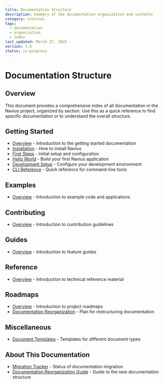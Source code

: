 ```yaml
---
title: Documentation Structure
description: Summary of the documentation organization and contents
category: internal
tags:
  - documentation
  - organization
  - index
last_updated: March 27, 2025
version: 1.0
status: in-progress
---
```


# Documentation Structure

## Overview

This document provides a comprehensive index of all documentation in the Navius project, organized by section. Use this as a quick reference to find specific documentation or to understand the overall structure.

## Getting Started

- [Overview](01_getting_started/README.md) - Introduction to the getting started documentation
- [Installation](01_getting_started/installation.md) - How to install Navius
- [First Steps](01_getting_started/first-steps.md) - Initial setup and configuration
- [Hello World](01_getting_started/hello-world.md) - Build your first Navius application
- [Development Setup](01_getting_started/development-setup.md) - Configure your development environment
- [CLI Reference](01_getting_started/cli-reference.md) - Quick reference for command-line tools

## Examples

- [Overview](02_examples/README.md) - Introduction to example code and applications

## Contributing

- [Overview](03_contributing/README.md) - Introduction to contribution guidelines

## Guides

- [Overview](04_guides/README.md) - Introduction to feature guides

## Reference

- [Overview](05_reference/README.md) - Introduction to technical reference material

## Roadmaps

- [Overview](98_roadmaps/README.md) - Introduction to project roadmaps
- [Documentation Reorganization](98_roadmaps/30_documentation-reorganization-roadmap.md) - Plan for restructuring documentation

## Miscellaneous

- [Document Templates](99_misc/document-templates.md) - Templates for different document types

## About This Documentation

- [Migration Tracker](MIGRATION-TRACKER.md) - Status of documentation migration
- [Documentation Reorganization Guide](README-reorganization.md) - Guide to the new documentation structure 